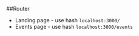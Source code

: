 ##Router
- Landing page - use hash `localhost:3000/`
- Events page - use hash `localhost:3000/events`